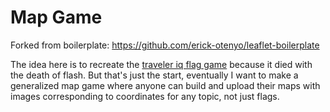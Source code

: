 # Map Game

Forked from boilerplate: https://github.com/erick-otenyo/leaflet-boilerplate

The idea here is to recreate the [traveler iq flag game](https://www.travelark.org/tiq?game=flags) because it died with the death of flash. But that's just the start, eventually I want to make a generalized map game where anyone can build and upload their maps with images corresponding to coordinates for any topic, not just flags.
